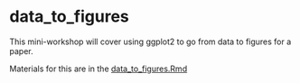 # data_to_figures
This mini-workshop will cover using ggplot2 to go from data to figures for a paper.

Materials for this are in the [data_to_figures.Rmd](https://github.com/rhodyrstats/data_to_figures/blob/master/data_to_figures.md)